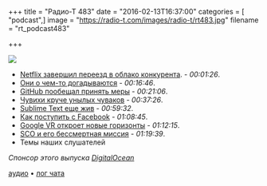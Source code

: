 +++
title = "Радио-Т 483"
date = "2016-02-13T16:37:00"
categories = [ "podcast",]
image = "https://radio-t.com/images/radio-t/rt483.jpg"
filename = "rt_podcast483"

+++

![](https://radio-t.com/images/radio-t/rt483.jpg)

- [Netflix завершил переезд в облако конкурента](http://arstechnica.com/information-technology/2016/02/netflix-finishes-its-massive-migration-to-the-amazon-cloud/). - *00:01:26*.
- [Они о чем-то догадываются](http://www.theguardian.com/technology/2016/feb/11/amazon-terms-of-service-zombie-apocalypse) - *00:16:46*.
- [GitHub пообещал принять меры](http://www.infoworld.com/article/3033039/application-development/github-apologizes-for-ignoring-community-concerns.html) - *00:21:06*.
- [Чувихи круче унылых чуваков](http://www.theguardian.com/technology/2016/feb/12/women-considered-better-coders-hide-gender-github) - *00:37:26*.
- [Sublime Text еще жив](http://thenextweb.com/apps/2016/02/09/sublime-text-is-being-developed-again-after-a-year-dormant/) - *00:59:32*.
- [Как поступить с Facebook](http://mashable.com/2016/02/08/delete-facebook-app-iphone-battery/) - *01:08:45*.
- [Google VR откроет новые горизонты](http://mashable.com/2016/02/12/google-vr-headset-standalone/) - *01:12:15*.
- [SCO и его бессмертная миссия](http://www.theregister.co.uk/2016/02/08/sco_slapped_in_latest_round_of_eternal_who_owns_unix_lawsuit/) - *01:19:39*.
- Темы наших слушателей

_Спонсор этого выпуска [DigitalOcean](https://www.digitalocean.com)_

[аудио](https://cdn.radio-t.com/rt_podcast483.mp3) • [лог чата](http://chat.radio-t.com/logs/radio-t-483.html)
<audio src="https://cdn.radio-t.com/rt_podcast483.mp3" preload="none"></audio>
